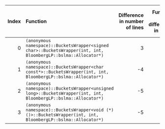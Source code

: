 |   Index | Function                                                                                                         |   Difference in number of lines |   Function size difference in bytes | Disassembly                                                            |   Number of lines in `assume` build |   Number of bytes in `assume` build |   Number of lines in `none` build |   Number of bytes in `none` build |
|--------:|:-----------------------------------------------------------------------------------------------------------------|--------------------------------:|------------------------------------:|:-----------------------------------------------------------------------|------------------------------------:|------------------------------------:|----------------------------------:|----------------------------------:|
|       0 | `(anonymous namespace)::BucketsWrapper<signed char>::BucketsWrapper(int, int, BloombergLP::bslma::Allocator*)`   |                               3 |                                   0 | [Assumed](0.assume.s.txt), [Ignored](0.none.s.txt), [Diff](0.diff.txt) |                                1424 |                             4298864 |                              1424 |                           4298864 |
|       1 | `(anonymous namespace)::BucketsWrapper<char const*>::BucketsWrapper(int, int, BloombergLP::bslma::Allocator*)`   |                              -4 |                                 -16 | [Assumed](1.assume.s.txt), [Ignored](1.none.s.txt), [Diff](1.diff.txt) |                                1456 |                             4301824 |                              1472 |                           4301888 |
|       2 | `(anonymous namespace)::BucketsWrapper<unsigned long>::BucketsWrapper(int, int, BloombergLP::bslma::Allocator*)` |                              -5 |                                 -64 | [Assumed](2.assume.s.txt), [Ignored](2.none.s.txt), [Diff](2.diff.txt) |                                1408 |                             4300352 |                              1472 |                           4300352 |
|       3 | `(anonymous namespace)::BucketsWrapper<void (*)()>::BucketsWrapper(int, int, BloombergLP::bslma::Allocator*)`    |                              -5 |                                 -64 | [Assumed](3.assume.s.txt), [Ignored](3.none.s.txt), [Diff](3.diff.txt) |                                1408 |                             4304816 |                              1472 |                           4304960 |